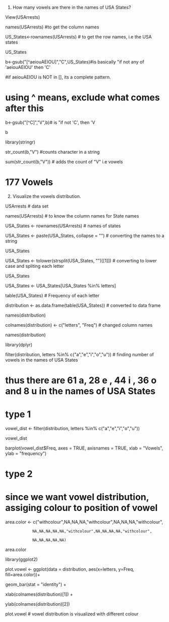 1. How many vowels are there in the names of USA States?


View(USArrests)

names(USArrests) #to get the column names 

US_States<-rownames(USArrests) # to get the row names, i.e the USA states

US_States

b<-gsub("[^aeiouAEIOU]","C",US_States)#is basically "if not any of 'aeiouAEIOU' then 'C'

#if aeiouAEIOU is NOT in [], its a complete pattern.

# using ^ means, exclude what comes after this

b<-gsub("[^C]","V",b)# is "if not 'C', then 'V

b

library(stringr)

str_count(b,"V") #counts character in a string

sum(str_count(b,"V")) # adds the count of "V" i.e vowels

# 177 Vowels






2. Visualize the vowels distribution.


USArrests          # data set 

names(USArrests)   # to know the column names for State names

USA_States <- rownames(USArrests) # names of states



USA_States <- paste(USA_States, collapse = "")  # converting the names to a string

USA_States

USA_States <- tolower(strsplit(USA_States, "")[[1]]) # converting to lower case and spliting each letter

USA_States

USA_States <- USA_States[USA_States %in% letters]

table(USA_States)     # Frequency of each letter

distribution <- as.data.frame(table(USA_States)) # converted to data frame 

names(distribution)





colnames(distribution) <- c("letters", "Freq")  # changed column names

names(distribution)

library(dplyr)

filter(distribution, letters %in% c("a","e","i","o","u")) # finding number of vowels in the names of USA States



# thus there are 61 a, 28 e , 44 i , 36 o and 8 u in the names of USA States





# type 1 

vowel_dist <- filter(distribution, letters %in% c("a","e","i","o","u"))

vowel_dist

barplot(vowel_dist$Freq, axes = TRUE, axisnames = TRUE, xlab = "Vowels", ylab = "frequency")



# type 2



# since we want vowel distribution, assiging colour to position of vowel 

area.color <- c("withcolour",NA,NA,NA,"withcolour",NA,NA,NA,"withcolour",

                NA,NA,NA,NA,NA,"withcolour",NA,NA,NA,NA,"withcolour",

                NA,NA,NA,NA,NA)

area.color

library(ggplot2)

plot.vowel <- ggplot(data = distribution, aes(x=letters, y=Freq, fill=area.color))+

  geom_bar(stat = "identity") +

  xlab(colnames(distribution)[1]) +

  ylab(colnames(distribution)[2])

plot.vowel # vowel distribution is visualized with different colour
